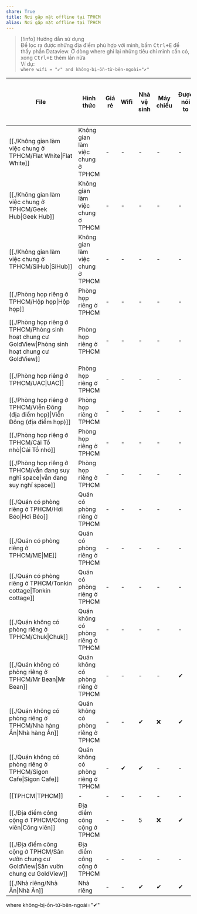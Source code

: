 ```yaml
---  
share: True  
title: Nơi gặp mặt offline tại TPHCM  
alias: Nơi gặp mặt offline tại TPHCM  
---  
```

  
> [!info] Hướng dẫn sử dụng  
> Để lọc ra được những địa điểm phù hợp với mình, bấm <kbd>Ctrl+E</kbd> để thấy phần Dataview. Ở dòng where ghi lại những tiêu chí mình cần có, xong <kbd>Ctrl+E</kbd> thêm lần nữa  
> Ví dụ:  
> `where wifi = "✔" and không-bị-ồn-từ-bên-ngoài="✔" `  
  
  
| File                                                                                                                                        | Hình thức                         | Giá rẻ | Wifi | Nhà vệ sinh | Máy chiếu | Được nói to | Không bị ồn từ bên ngoài | Bàn đúng kích thước làm việc | Có thể vận động cơ thể | Nước ngon | Gần trung tâm | Ở lại tới 23h | Không gian tạo cảm hứng | Có loa mic |  
| ------------------------------------------------------------------------------------------------------------------------------------------- | --------------------------------- | ------ | ---- | ----------- | --------- | ----------- | ------------------------ | ---------------------------- | ---------------------- | --------- | ------------- | ------------- | ----------------------- | ---------- |  
| [[./Không gian làm việc chung ở TPHCM/Flat White\|Flat White]]                                     | Không gian làm việc chung ở TPHCM | \-     | \-   | \-          | \-        | \-          | \-                       | \-                           | \-                     | \-        | \-            | \-            | \-                      | \-         |  
| [[./Không gian làm việc chung ở TPHCM/Geek Hub\|Geek Hub]]                                         | Không gian làm việc chung ở TPHCM | \-     | \-   | \-          | \-        | \-          | \-                       | \-                           | \-                     | \-        | \-            | \-            | \-                      | \-         |  
| [[./Không gian làm việc chung ở TPHCM/SiHub\|SiHub]]                                               | Không gian làm việc chung ở TPHCM | \-     | \-   | \-          | \-        | \-          | \-                       | \-                           | \-                     | \-        | \-            | \-            | \-                      | \-         |  
| [[./Phòng họp riêng ở TPHCM/Hộp họp\|Hộp họp]]                                                     | Phòng họp riêng ở TPHCM           | \-     | \-   | \-          | \-        | \-          | \-                       | \-                           | \-                     | \-        | \-            | \-            | \-                      | \-         |  
| [[./Phòng họp riêng ở TPHCM/Phòng sinh hoạt chung cư GoldView\|Phòng sinh hoạt chung cư GoldView]] | Phòng họp riêng ở TPHCM           | \-     | \-   | \-          | \-        | \-          | \-                       | \-                           | \-                     | \-        | \-            | \-            | ✔, 1 lần/tháng          | \-         |  
| [[./Phòng họp riêng ở TPHCM/UAC\|UAC]]                                                             | Phòng họp riêng ở TPHCM           | \-     | \-   | \-          | \-        | \-          | \-                       | \-                           | \-                     | \-        | \-            | \-            | \-                      | \-         |  
| [[./Phòng họp riêng ở TPHCM/Viễn Đông (địa điểm họp)\|Viễn Đông (địa điểm họp)]]                   | Phòng họp riêng ở TPHCM           | \-     | \-   | \-          | \-        | \-          | \-                       | \-                           | \-                     | \-        | \-            | \-            | \-                      | \-         |  
| [[./Phòng họp riêng ở TPHCM/Cái Tổ nhỏ\|Cái Tổ nhỏ]]                                               | Phòng họp riêng ở TPHCM           | \-     | \-   | \-          | \-        | \-          | \-                       | \-                           | \-                     | \-        | \-            | \-            | \-                      | \-         |  
| [[./Phòng họp riêng ở TPHCM/vẫn đang suy nghĩ space\|vẫn đang suy nghĩ space]]                     | Phòng họp riêng ở TPHCM           | \-     | \-   | \-          | \-        | \-          | \-                       | \-                           | \-                     | \-        | \-            | \-            | \-                      | \-         |  
| [[./Quán có phòng riêng ở TPHCM/Hơi Béo\|Hơi Béo]]                                                 | Quán có phòng riêng ở TPHCM       | \-     | \-   | \-          | \-        | \-          | \-                       | \-                           | ❌                      | \-        | \-            | \-            | \-                      | \-         |  
| [[./Quán có phòng riêng ở TPHCM/ME\|ME]]                                                           | Quán có phòng riêng ở TPHCM       | \-     | \-   | \-          | \-        | \-          | \-                       | \-                           | \-                     | ❌         | \-            | \-            | \-                      | ✔          |  
| [[./Quán có phòng riêng ở TPHCM/Tonkin cottage\|Tonkin cottage]]                                   | Quán có phòng riêng ở TPHCM       | \-     | \-   | \-          | \-        | \-          | \-                       | \-                           | \-                     | ✔         | \-            | \-            | ✔, Không giới hạn       | \-         |  
| [[./Quán không có phòng riêng ở TPHCM/Chuk\|Chuk]]                                                 | Quán không có phòng riêng ở TPHCM | \-     | \-   | \-          | \-        | \-          | \-                       | \-                           | \-                     | \-        | \-            | \-            | \-                      | \-         |  
| [[./Quán không có phòng riêng ở TPHCM/Mr Bean\|Mr Bean]]                                           | Quán không có phòng riêng ở TPHCM | \-     | \-   | \-          | \-        | ✔           | 5                        | \-                           | 7                      | ✔         | \-            | \-            | 5                       | 0          |  
| [[./Quán không có phòng riêng ở TPHCM/Nhà hàng Ấn\|Nhà hàng Ấn]]                                   | Quán không có phòng riêng ở TPHCM | \-     | \-   | ✔           | ❌         | ✔           | 5                        | \-                           | 5                      | ✔         | \-            | \-            | ✔                       | ❌          |  
| [[./Quán không có phòng riêng ở TPHCM/Sigon Cafe\|Sigon Cafe]]                                     | Quán không có phòng riêng ở TPHCM | \-     | ✔    | ✔           | \-        | \-          | \-                       | \-                           | \-                     | \-        | \-            | \-            | \-                      | \-         |  
| [[TPHCM\|TPHCM]]                                                                                 | \-                                | \-     | \-   | \-          | \-        | \-          | \-                       | \-                           | \-                     | \-        | \-            | \-            | \-                      | \-         |  
| [[./Địa điểm công cộng ở TPHCM/Công viên\|Công viên]]                                              | Địa điểm công cộng ở TPHCM        | \-     | \-   | 5           | ❌         | ✔           | 5                        | \-                           | ✔                      | ❌         | \-            | \-            | ✔                       | ❌          |  
| [[./Địa điểm công cộng ở TPHCM/Sân vườn chung cư GoldView\|Sân vườn chung cư GoldView]]            | Địa điểm công cộng ở TPHCM        | \-     | \-   | \-          | \-        | \-          | \-                       | \-                           | \-                     | \-        | \-            | \-            | \-                      | \-         |  
| [[./Nhà riêng/Nhà Ân\|Nhà Ân]]                                                                     | Nhà riêng                         | \-     | \-   | ✔           | ✔         | ✔           | ✔                        | \-                           | ✔                      | ✔         | \-            | \-            | ✔                       | ✔          |  
  
where không-bị-ồn-từ-bên-ngoài="✔" 